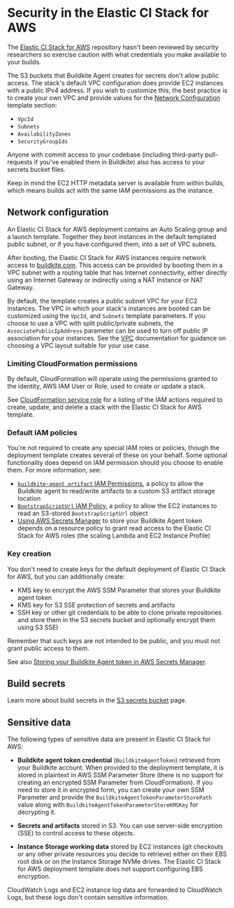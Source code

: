 # Security in the Elastic CI Stack for AWS

The [Elastic CI Stack for AWS](https://github.com/buildkite/elastic-ci-stack-for-aws/) repository hasn't been reviewed by security researchers so exercise caution with what credentials you make available to your builds.

The S3 buckets that Buildkite Agent creates for secrets don't allow public access. The stack's default VPC configuration does provide EC2 instances with a public IPv4 address. If you wish to customize this, the best practice is to create your own VPC and provide values for the [Network Configuration](/docs/agent/v3/aws/elastic-ci-stack/ec2-linux-and-windows/parameters#network-configuration) template section:

* `VpcId`
* `Subnets`
* `AvailabilityZones`
* `SecurityGroupIds`

Anyone with commit access to your codebase (including third-party pull-requests if you've enabled them in Buildkite) also has access to your secrets bucket files.

Keep in mind the EC2 HTTP metadata server is available from within builds, which means builds act with the same IAM permissions as the instance.

## Network configuration

An Elastic CI Stack for AWS deployment contains an Auto Scaling group and a launch template. Together they boot instances in the default templated public subnet, or if you have configured them, into a set of VPC subnets.

After booting, the Elastic CI Stack for AWS instances require network access to [buildkite.com](https://buildkite.com/buildkite). This access can be provided by booting them in a VPC subnet with a routing table that has Internet connectivity, either directly using an Internet Gateway or indirectly using a NAT Instance or NAT Gateway.

By default, the template creates a public subnet VPC for your EC2 instances. The
VPC in which your stack's instances are booted can be customized using the `VpcId`,
and `Subnets` template parameters. If you choose to use a VPC with split
public/private subnets, the `AssociatePublicIpAddress` parameter can be used to
turn off public IP association for your instances. See the [VPC](/docs/agent/v3/aws/architecture/vpc)
documentation for guidance on choosing a VPC layout suitable for your use case.

### Limiting CloudFormation permissions

By default, CloudFormation will operate using the permissions granted to the
identity, AWS IAM User or Role, used to create or update a stack.

See [CloudFormation service role](/docs/agent/v3/aws/elastic-ci-stack/ec2-linux-and-windows/cloudformation-service-role)
for a listing of the IAM actions required to create, update, and delete a stack
with the Elastic CI Stack for AWS template.

### Default IAM policies

You're not required to create any special IAM roles or policies, though the deployment template creates several of these on your behalf. Some optional functionality does depend on IAM permission should you choose to enable them. For more information, see:

* [`buildkite-agent artifact` IAM Permissions](/docs/agent/v3/cli-artifact#using-your-private-aws-s3-bucket-iam-permissions), a policy to allow the Buildkite agent to read/write artifacts to a custom S3 artifact storage location
* [`BootstrapScriptUrl` IAM Policy](/docs/agent/v3/aws/elastic-ci-stack/ec2-linux-and-windows/managing-elastic-ci-stack#customizing-instances-with-a-bootstrap-script), a policy to allow the EC2 instances to read an S3-stored `BootstrapScriptUrl` object
* [Using AWS Secrets Manager](/docs/agent/v3/aws/elastic-ci-stack/ec2-linux-and-windows/secrets-manager) to store your Buildkite Agent token depends on a resource policy to grant read access to the Elastic CI Stack for AWS roles (the scaling Lambda and EC2 Instance Profile)

### Key creation

You don't need to create keys for the default deployment of Elastic CI Stack for AWS, but you can additionally create:

* KMS key to encrypt the AWS SSM Parameter that stores your Buildkite agent token
* KMS key for S3 SSE protection of secrets and artifacts
* SSH key or other git credentials to be able to clone private repositories and store them in the S3 secrets bucket and optionally encrypt them using S3 SSE)

Remember that such keys are not intended to be public, and you must not grant public access to them.

See also [Storing your Buildkite Agent token in AWS Secrets Manager](/docs/agent/v3/aws/elastic-ci-stack/ec2-linux-and-windows/secrets-manager).

## Build secrets

Learn more about build secrets in the [S3 secrets bucket](/docs/agent/v3/aws/elastic-ci-stack/ec2-linux-and-windows/secrets-bucket) page.
## Sensitive data

The following types of sensitive data are present in Elastic CI Stack for AWS:

* **Buildkite agent token credential** (`BuildkiteAgentToken`) retrieved from your Buildkite account. When provided to the deployment template, it is stored in plaintext in AWS SSM Parameter Store (there is no support for creating an encrypted SSM Parameter from CloudFormation). If you need to store it in encrypted form, you can create your own SSM Parameter and provide the `BuildkiteAgentTokenParameterStorePath` value along with `BuildkiteAgentTokenParameterStoreKMSKey` for decrypting it.

* **Secrets and artifacts** stored in S3. You can use server-side encryption (SSE) to control access to these objects.

* **Instance Storage working data** stored by EC2 instances (git checkouts or any other private resources you decide to retrieve) either on their EBS root disk or on the Instance Storage NVMe drives. The Elastic CI Stack for AWS deployment template does not support configuring EBS encryption.

CloudWatch Logs and EC2 instance log data are forwarded to CloudWatch Logs, but these logs don't contain sensitive information.
